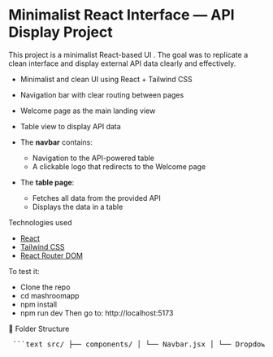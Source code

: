 # Minimalist React Interface — API Display Project

This project is a minimalist React-based UI . The goal was to replicate a clean interface and display external API data clearly and effectively.

-  Minimalist and clean UI using React + Tailwind CSS
-  Navigation bar with clear routing between pages
-  Welcome page as the main landing view
-  Table view to display API data 

- The **navbar** contains:
  - Navigation to the API-powered table
  - A clickable logo that redirects to the Welcome page

- The **table page**:
  - Fetches all data from the provided API
  - Displays the data in a table

 Technologies used

- [React](https://reactjs.org/)
- [Tailwind CSS](https://tailwindcss.com/)
- [React Router DOM](https://reactrouter.com/)


To test it:
- Clone the repo
- cd mashroomapp
- npm install
- npm run dev
Then go to: http://localhost:5173

📁 Folder Structure
<pre> ```text src/ ├── components/ │ └── Navbar.jsx │ └── Dropdown.jsx │ └── Welcome.jsx │ └── WelcomeCard.jsx ├── pages/ │ └── ApiPage.jsx ├── App.css ├── App.jsx ├── index.css └── main.jsx ``` </pre>

